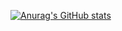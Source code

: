 [![Anurag's GitHub stats](https://github-readme-stats.vercel.app/api?username=AISophon)](https://github.com/anuraghazra/github-readme-stats)
